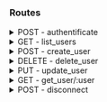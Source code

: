 ### Routes

<details>
  <summary>POST - authentificate</summary>

```ts
input {
    firm_name: string,
    password:  string,
}
output {
    token: string
}
```

Le token rétourné doit être stocké sur le [localStorage](https://developer.mozilla.org/en-US/docs/Web/API/Window/localStorage)
Et être envoyé dans les prochaines requêtes dans le header `Authorization: Bearer ${token}`

#### Example

```js
const response = await fetch("http://localhost:3000/authentificate"), {
  method: "POST",
  body: {
    firm_name: `${firm_name}`,
    password: `${password}`,
  }
};

if (response.ok()) {
  // Authentification réussi
  window.localStorage.setItem("token", response.json().token);
} else {
  // Authentification échoué
}

```

---

</details>

<details>
  <summary>GET - list_users</summary>

```ts
output [ firm_name: string ]
```

#### Example

```js
const response = await fetch("http://localhost:3000/list_users"), {
  method: "GET",
};

if response.ok() {
  let user_list = response.body();
} else {
  // Erreur
}
 
```

---

</details>

<details>
  <summary>POST - create_user</summary>

```ts
input {
    firm_name:    string,
    first_name:   string,
    last_name:    string,
    email:        string,
    phone_number: string,
    password: string,
    is_admin: boolean,
}
```

#### Example

```js
const response = await fetch("http://localhost:3000/create_user"), {
  method: "POST",
  headers: { Authorization: `Bearer ${window.localStorage.getItem("token")}` },
  body: {
    firm_name: `${firm_name}`,
    first_name: `${first_name}`,
    last_name: `${last_name}`,
    email: `${email}`,
    phone_numer: `${phone_number}`,
    password: `${password}`,
    is_admin: `${is_admin}`,
  }
};
if (!response.ok()) {
  // Creation réussi
} else {
  // Création échoué
}
```

---

</details>

<details>
  <summary>DELETE - delete_user</summary>

```ts
input {
    firm_name: string,
}
```

#### Example

```js
const response = await fetch("http://localhost:3000/delete_user"), {
  method: "DELETE",
  headers: { Authorization: `Bearer ${window.localStorage.getItem("token")}` },
  body: {
    firm_name: `${firm_name}`,
  }
};
if (!response.ok()) {
  // Suppression réussi
} else {
  // Suppression échoué
}
```

---

</details>

<details>
  <summary>PUT - update_user</summary>

```ts
input {
    firm_name:    string,
    first_name:   string | undefined,
    last_name:    string | undefined,
    email:        string | undefined,
    phone_number: string | undefined,
    password:     string | undefined,
    has_mail:  boolean | undefined,
    is_admin: boolean | undefined,
}
```

#### Example

##### Notifier d'un nouveau courrier

```js
const response = await fetch("http://localhost:3000/update_user"), {
  method: "PUT",
  headers: { Authorization: `Bearer ${window.localStorage.getItem("token")}` },
  body: {
    firm_name: `${firm_name}`,
    has_mail: true,
  }
};
if (!response.ok()) {
  // Changement réussi
} else {
  // Changement échoué
}
```

##### Récupération d'un courrier

```js
const response = await fetch("http://localhost:3000/update_user"), {
  method: "PUT",
  headers: { Authorization: `Bearer ${window.localStorage.getItem("token")}` },
  body: {
    firm_name: `${firm_name}`,
    has_mail: false,
  }
};
if (!response.ok()) {
  // Changement réussi
} else {
  // Changement échoué
}
```

##### Modification des informations

```js
const response = await fetch("http://localhost:3000/update_user"), {
  method: "PUT",
  headers: { Authorization: `Bearer ${window.localStorage.getItem("token")}` },
  body: {
    firm_name: `${firm_name}`,
    // Chacun des champs qui suivent peuvent être omis pour modifier uniquement les données nécessaires
    first_name:   `${first_name}`,
    last_name:    `${name}`,
    email:        `${email}`,
    phone_number: `${phone_number}`,
    password:     `${password}`,
    is_admin: `${is_admin}`,
  }
};
if (!response.ok()) {
  // Changement réussi
} else {
  // Changement échoué
}
```

---

</details>

<details>
  <summary>GET - get_user/:user</summary>

```ts
output {
    first_name:   string,
    last_name:    string,
    email:        string,
    phone_number: string,
    last_received_mail: string, // Timestamp
    last_picked_up:     string, // Timestamp
    has_mail: boolean,
    is_admin: boolean,
}
```

#### Example

```js
const response = await fetch(`http://localhost:3000/get_user/${firm_name}`), {
  method: "GET",
  headers: { Authorization: `Bearer ${window.localStorage.getItem("token")}` },
};
if (!response.ok()) {
  // Changement réussi
  const user = response.json();
  // 'user' contient toute les données décrit plus haut dans 'output'
} else {
  // Changement échoué
}
```

---

</details>

<details>
  <summary>POST - disconnect</summary>

```js
const response = await fetch("http://localhost:3000/disconnect"), {
  method: "POST",
  headers: { Authorization: `Bearer ${window.localStorage.getItem("token")}` },
};
if (!response.ok()) {
  // Déconnection réussi
} else {
  // Déconnection échoué
  // Cette échec peut-être ignoré
}

// Suprime le token du local storage
window.localStorage.setItem("token", undefined);
```

---

</details>

